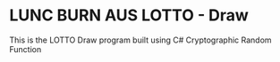 # LUNC BURN AUS LOTTO - Draw

This is the LOTTO Draw program built using C# Cryptographic Random Function
